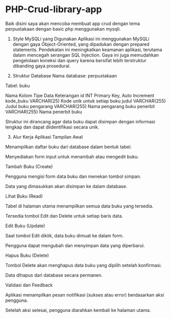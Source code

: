 # PHP-Crud-library-app

Baik disini saya akan mencoba membuat app crud dengan tema perpustakaan dengan basic php menggunakan mysqli.

1. Style MySQLi yang Digunakan
Aplikasi ini menggunakan MySQLi dengan gaya Object-Oriented, yang dipadukan dengan prepared statements. Pendekatan ini meningkatkan keamanan aplikasi, terutama dalam mencegah serangan SQL Injection. Gaya ini juga memudahkan pengelolaan koneksi dan query karena bersifat lebih terstruktur dibanding gaya prosedural.

2. Struktur Database
Nama database: perpustakaan

Tabel: buku

Nama Kolom	Tipe Data	Keterangan
id	INT	Primary Key, Auto Increment
kode_buku	VARCHAR(25)	Kode unik untuk setiap buku
judul	VARCHAR(255)	Judul buku
pengarang	VARCHAR(255)	Nama pengarang buku
penerbit	VARCHAR(255)	Nama penerbit buku

Struktur ini dirancang agar data buku dapat disimpan dengan informasi lengkap dan dapat diidentifikasi secara unik.

3. Alur Kerja Aplikasi
Tampilan Awal

Menampilkan daftar buku dari database dalam bentuk tabel.

Menyediakan form input untuk menambah atau mengedit buku.

Tambah Buku (Create)

Pengguna mengisi form data buku dan menekan tombol simpan.

Data yang dimasukkan akan disimpan ke dalam database.

Lihat Buku (Read)

Tabel di halaman utama menampilkan semua data buku yang tersedia.

Tersedia tombol Edit dan Delete untuk setiap baris data.

Edit Buku (Update)

Saat tombol Edit diklik, data buku dimuat ke dalam form.

Pengguna dapat mengubah dan menyimpan data yang diperbarui.

Hapus Buku (Delete)

Tombol Delete akan menghapus data buku yang dipilih setelah konfirmasi.

Data dihapus dari database secara permanen.

Validasi dan Feedback

Aplikasi menampilkan pesan notifikasi (sukses atau error) berdasarkan aksi pengguna.

Setelah aksi selesai, pengguna diarahkan kembali ke halaman utama.
